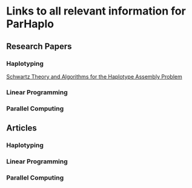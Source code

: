 # Links to all relevant information for ParHaplo

<!--- Add in the following form (omit <>) [<Author last name> <Paper title>](link) --->
## Research Papers

### Haplotyping
[Schwartz Theory and Algorithms for the Haplotype Assembly
Problem](http://www.ims.cuhk.edu.hk/~cis/2010.1/CIS_10_1_02.pdf)

### Linear Programming

### Parallel Computing

<!-- Add in the following form (omit <>) [<Article title>](link) --->
## Articles 

### Haplotyping

### Linear Programming

### Parallel Computing
